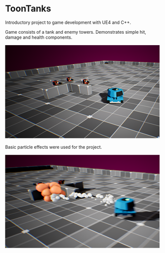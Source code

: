 # ToonTanks

Introductory project to game development with UE4 and C++.

Game consists of a tank and enemy towers. Demonstrates simple hit, damage and health components.  <br/> <br/>
<img src="./Content/Images/toontanksgame.png" alth="Visual of the game" width="500" height="300">
<br/> <br/>
Basic particle effects were used for the project.<br/> <br/>
<img src="./Content/Images/toongame.png" alth="Visual of particle effects" width="500" height="300">
